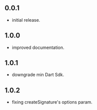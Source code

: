 ## 0.0.1

* initial release.


## 1.0.0

* improved documentation.


## 1.0.1

* downgrade min Dart Sdk.


## 1.0.2

*  fixing createSignature's options param.
